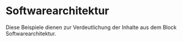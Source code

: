 # Softwarearchitektur
Diese Beispiele dienen zur Verdeutlichung der Inhalte aus dem Block Softwarearchitektur.